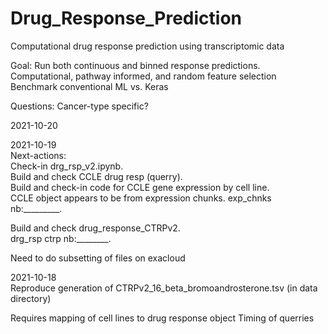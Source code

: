 # Drug_Response_Prediction
Computational drug response prediction using transcriptomic data

Goal:
Run both continuous and binned response predictions.  
Computational, pathway informed, and random feature selection
Benchmark conventional ML vs. Keras

Questions:
Cancer-type specific?

2021-10-20  


2021-10-19  
Next-actions:  
  Check-in drg_rsp_v2.ipynb.     
  Build and check CCLE drug resp (querry).   
  Build and check-in code for CCLE gene expression by cell line.   
CCLE object appears to be from expression chunks. 
  exp_chnks nb:_________.  
  
  Build and check drug_response_CTRPv2.   
  drg_rsp ctrp nb:________.  
  
Need to do subsetting of files on exacloud

2021-10-18  
Reproduce generation of CTRPv2_16_beta_bromoandrosterone.tsv
  (in data directory)
  
Requires mapping of cell lines to drug response object
Timing of querries 
